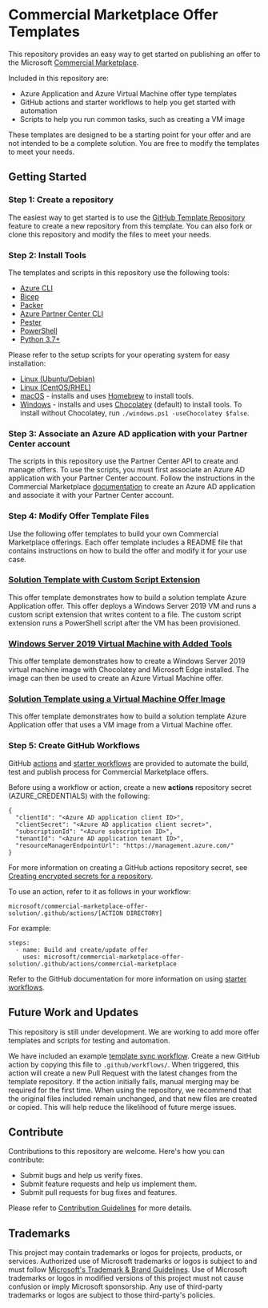 # Commercial Marketplace Offer Templates
This repository provides an easy way to get started on publishing an offer to the Microsoft [Commercial Marketplace](https://learn.microsoft.com/en-us/azure/marketplace/overview).

Included in this repository are:
- Azure Application and Azure Virtual Machine offer type templates
- GitHub actions and starter workflows to help you get started with automation
- Scripts to help you run common tasks, such as creating a VM image

These templates are designed to be a starting point for your offer and are not intended to be a complete solution. You are free to modify the templates to meet your needs.

## Getting Started

### Step 1: Create a repository
The easiest way to get started is to use the [GitHub Template Repository](https://help.github.com/en/github/creating-cloning-and-archiving-repositories/creating-a-repository-from-a-template) feature to create a new repository from this template. You can also fork or clone this repository and modify the files to meet your needs.

### Step 2: Install Tools

The templates and scripts in this repository use the following tools:
- [Azure CLI](https://docs.microsoft.com/en-us/cli/azure/install-azure-cli?view=azure-cli-latest)
- [Bicep](https://docs.microsoft.com/en-us/azure/azure-resource-manager/bicep/install#azure-cli)
- [Packer](https://www.packer.io/downloads)
- [Azure Partner Center CLI](https://github.com/microsoft/az-partner-center-cli)
- [Pester](https://pester.dev/docs/introduction/installation)
- [PowerShell](https://docs.microsoft.com/en-us/powershell/scripting/install/installing-powershell)
- [Python 3.7+](https://www.python.org/downloads/)

Please refer to the setup scripts for your operating system for easy installation:
- [Linux (Ubuntu/Debian)](setup/linux_ubuntu_debian.sh)
- [Linux (CentOS/RHEL)](setup/linux_centos_rhel.sh)
- [macOS](setup/macos.sh) - installs and uses [Homebrew](https://brew.sh/) to install tools.
- [Windows](setup/windows.ps1) - installs and uses [Chocolatey](https://chocolatey.org/) (default) to install tools. To install without Chocolatey, run `./windows.ps1 -useChocolatey $false`.

### Step 3: Associate an Azure AD application with your Partner Center account

The scripts in this repository use the Partner Center API to create and manage offers. To use the scripts, you must first associate an Azure AD application with your Partner Center account. Follow the instructions in the Commercial Marketplace [documentation](https://learn.microsoft.com/en-us/azure/marketplace/submission-api-onboard) to create an Azure AD application and associate it with your Partner Center account.

### Step 4: Modify Offer Template Files

Use the following offer templates to build your own Commercial Marketplace offerings. Each offer template includes a README file that contains instructions on how to build the offer and modify it for your use case.

### [Solution Template with Custom Script Extension](marketplace/application/base-image-vm/README.md)

This offer template demonstrates how to build a solution template Azure Application offer. This offer deploys a Windows Server 2019 VM and runs a custom script extension that writes content to a file. The custom script extension runs a PowerShell script after the VM has been provisioned.

### [Windows Server 2019 Virtual Machine with Added Tools](marketplace/virtual-machine/basic-windows-vm/README.md)

This offer template demonstrates how to create a Windows Server 2019 virtual machine image with Chocolatey and Microsoft Edge installed. The image can then be used to create an Azure Virtual Machine offer.

### [Solution Template using a Virtual Machine Offer Image](marketplace/application/vm-offer-image/README.md)

This offer template demonstrates how to build a solution template Azure Application offer that uses a VM image from a Virtual Machine offer.

### Step 5: Create GitHub Workflows

GitHub [actions](.github/actions/) and [starter workflows](workflow-templates/) are provided to automate the build, test and publish process for Commercial Marketplace offers.

Before using a workflow or action, create a new **actions** repository secret (AZURE_CREDENTIALS) with the following:
```
{
  "clientId": "<Azure AD application client ID>",
  "clientSecret": "<Azure AD application client secret>",
  "subscriptionId": "<Azure subscription ID>",
  "tenantId": "<Azure AD application tenant ID>",
  "resourceManagerEndpointUrl": "https://management.azure.com/"
}
```

For more information on creating a GitHub actions repository secret, see [Creating encrypted secrets for a repository](https://docs.github.com/en/actions/security-guides/encrypted-secrets#creating-encrypted-secrets-for-a-repository).

To use an action, refer to it as follows in your workflow:
```
microsoft/commercial-marketplace-offer-solution/.github/actions/[ACTION DIRECTORY]
```
For example:
```
steps:
  - name: Build and create/update offer
    uses: microsoft/commercial-marketplace-offer-solution/.github/actions/commercial-marketplace
```
Refer to the GitHub documentation for more information on using [starter workflows](https://docs.github.com/en/actions/using-workflows/using-starter-workflows).

## Future Work and Updates
This repository is still under development. We are working to add more offer templates and scripts for testing and automation.

We have included an example [template sync workflow](workflow-templates/template-sync.trigger.yml). Create a new GitHub action by copying this file to `.github/workflows/`. When triggered, this action will create a new Pull Request with the latest changes from the template repository. If the action initially fails, manual merging may be required for the first time.
When using the repository, we recommend that the original files included remain unchanged, and that new files are created or copied. This will help reduce the likelihood of future merge issues.


## Contribute
Contributions to this repository are welcome. Here's how you can contribute:
- Submit bugs and help us verify fixes.
- Submit feature requests and help us implement them.
- Submit pull requests for bug fixes and features.

Please refer to [Contribution Guidelines](CONTRIBUTING.md) for more details.

## Trademarks

This project may contain trademarks or logos for projects, products, or services. Authorized use of Microsoft trademarks or logos is subject to and must follow [Microsoft's Trademark & Brand Guidelines](https://www.microsoft.com/en-us/legal/intellectualproperty/trademarks/usage/general). Use of Microsoft trademarks or logos in modified versions of this project must not cause confusion or imply Microsoft sponsorship. Any use of third-party trademarks or logos are subject to those third-party's policies.
